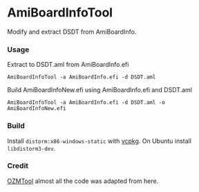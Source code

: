 # AmiBoardInfoTool
Modify and extract DSDT from AmiBoardInfo.

### Usage
Extract to DSDT.aml from AmiBoardInfo.efi
```
AmiBoardInfoTool -a AmiBoardInfo.efi -d DSDT.aml
```
Build AmiBoardInfoNew.efi using AmiBoardInfo.efi and DSDT.aml
```
AmiBoardInfoTool -a AmiBoardInfo.efi -d DSDT.aml -o AmiBoardInfoNew.efi
```

### Build
Install ```distorm:x86-windows-static``` with [vcpkg](https://github.com/microsoft/vcpkg). On Ubuntu install ```libdistorm3-dev```.

### Credit
[OZMTool](https://github.com/tuxuser/UEFITool/tree/OZM/OZMTool) almost all the code was adapted from here.
